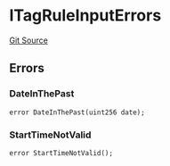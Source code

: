 # ITagRuleInputErrors
[Git Source](https://github.com/thrackle-io/aquifi-rules-v1/blob/47aa0c8585077f5b931483a9b3097e3fe330a3c3/src/common/IErrors.sol)


## Errors
### DateInThePast

```solidity
error DateInThePast(uint256 date);
```

### StartTimeNotValid

```solidity
error StartTimeNotValid();
```

